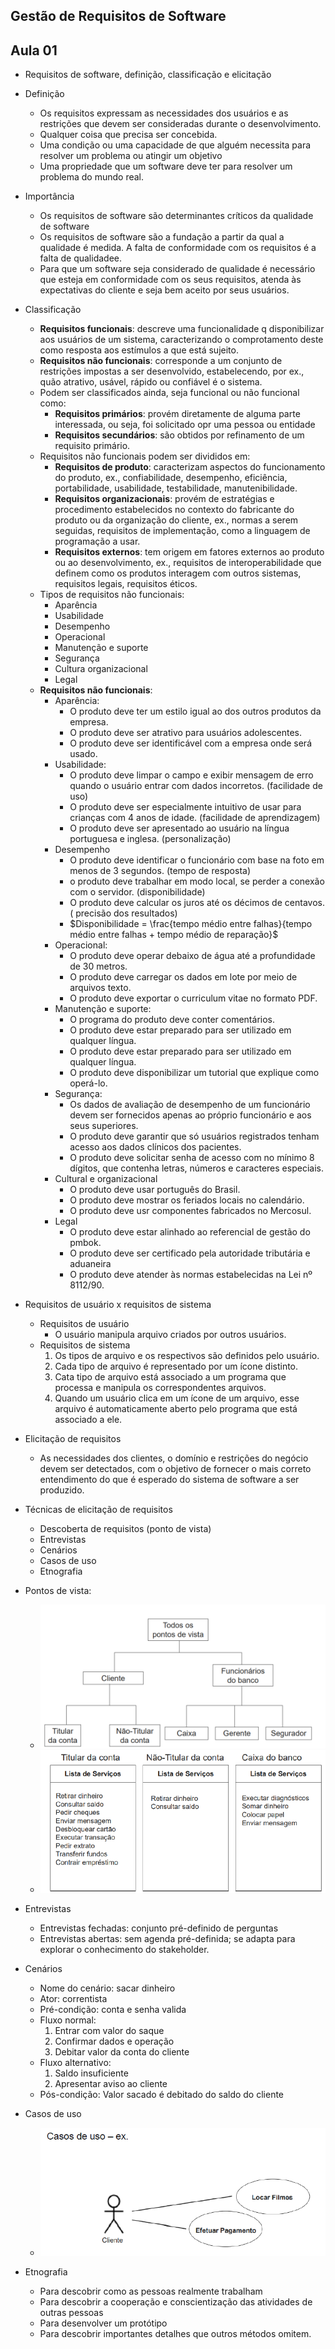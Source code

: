## Gestão de Requisitos de Software

## Aula 01
* Requisitos de software, definição, classificação e elicitação
* Definição
    * Os requisitos expressam as necessidades dos usuários e as restrições que devem ser consideradas durante o desenvolvimento.
    * Qualquer coisa que precisa ser concebida.
    * Uma condição ou uma capacidade de que alguém necessita para resolver um problema ou atingir um objetivo
    * Uma propriedade que um software deve ter para resolver um problema do mundo real.
* Importância
    * Os requisitos de software são determinantes críticos da qualidade de software
    * Os requisitos de software são a fundação a partir da qual a qualidade é medida. A falta de conformidade com os requisitos é a falta de qualidadee.
    * Para que um software seja considerado de qualidade é necessário que esteja em conformidade com os seus requisitos, atenda às expectativas do cliente e seja bem aceito por seus usuários.
* Classificação
    * **Requisitos funcionais**: descreve uma funcionalidade q disponibilizar aos usuários de um sistema, caracterizando o comprotamento deste como resposta aos estímulos a que está sujeito.
    * **Requisitos não funcionais**: corresponde a um conjunto de restrições impostas a ser desenvolvido, estabelecendo, por ex., quão atrativo, usável, rápido ou confiável é o sistema.
    * Podem ser classificados ainda, seja funcional ou não funcional como:
        * **Requisitos primários**: provém diretamente de alguma parte interessada, ou seja, foi solicitado opr uma pessoa ou entidade
        * **Requisitos secundários**: são obtidos por refinamento de um requisito primário.    
    * Requisitos não funcionais podem ser divididos em:
        * **Requisitos de produto**: caracterizam aspectos do funcionamento do produto, ex., confiabilidade, desempenho, eficiência, portabilidade, usabilidade, testabilidade, manutenibilidade.
        * **Requisitos organizacionais**: provém de estratégias e procedimento estabelecidos no contexto do fabricante do produto ou da organização do cliente, ex., normas a serem seguidas, requisitos de implementação, como a linguagem de programação a usar.
        * **Requisitos externos**: tem origem em fatores externos ao produto ou ao desenvolvimento, ex., requisitos de interoperabilidade que definem como os produtos interagem com outros sistemas, requisitos legais, requisitos éticos.
    * Tipos de requisitos não funcionais:
        * Aparência
        * Usabilidade
        * Desempenho
        * Operacional
        * Manutenção e suporte
        * Segurança
        * Cultura organizacional
        * Legal
    * **Requisitos não funcionais**:
        * Aparência:
            * O produto deve ter um estilo igual ao dos outros produtos da empresa.
            * O produto deve ser atrativo para usuários adolescentes.
            * O produto deve ser identificável com a empresa onde será usado.
        * Usabilidade:
            * O produto deve limpar o campo e exibir mensagem de erro quando o usuário entrar com dados incorretos. (facilidade de uso)
            * O produto deve ser especialmente intuitivo de usar para crianças com 4 anos de idade. (facilidade de aprendizagem)
            * O produto deve ser apresentado ao usuário na língua portuguesa e inglesa. (personalização)
        * Desempenho
            * O produto deve identificar o funcionário com base na foto em menos de 3 segundos. (tempo de resposta)
            * o produto deve trabalhar em modo local, se perder a conexão com o servidor. (disponibilidade)
            * O produto deve calcular os juros até os décimos de centavos. ( precisão dos resultados)
            * $Disponibilidade = \frac{tempo médio entre falhas}{tempo médio entre falhas + tempo médio de reparação}$
        * Operacional:
            * O produto deve operar debaixo de água até a profundidade de 30 metros.
            * O produto deve carregar os dados em lote por meio de arquivos texto.
            * O produto deve exportar o curriculum vitae no formato PDF.
        * Manutenção e suporte:
            * O programa do produto deve conter comentários.
            * O produto deve estar preparado para ser utilizado em qualquer língua.
            * O produto deve estar preparado para ser utilizado em qualquer língua.
            * O produto deve disponibilizar um tutorial que explique como operá-lo.
        * Segurança:
            * Os dados de avaliação de desempenho de um funcionário devem ser fornecidos apenas ao próprio funcionário e aos seus superiores.
            * O produto deve garantir que só usuários registrados tenham acesso aos dados clínicos dos pacientes.
            * O produto deve solicitar senha de acesso com no mínimo 8 dígitos, que contenha letras, números e caracteres especiais.
        * Cultural e organizacional
            * O produto deve usar português do Brasil.
            * O produto deve mostrar os feriados locais no calendário.
            * O produto deve usr componentes fabricados no Mercosul.
        * Legal
            * O produto deve estar alinhado ao referencial de gestão do pmbok.
            * O produto deve ser certificado pela autoridade tributária e aduaneira
            * O produto deve atender às normas estabelecidas na Lei nº 8112/90.
* Requisitos de usuário x requisitos de sistema
    * Requisitos de usuário
        * O usuário manipula arquivo criados por outros usuários.
    * Requisitos de sistema
        1. Os tipos de arquivo e os respectivos são definidos pelo usuário.
        2. Cada tipo de arquivo é representado por um ícone distinto.
        3. Cata tipo de arquivo está associado a um programa que processa e manipula os correspondentes arquivos.
        4. Quando um usuário clica em um ícone de um arquivo, esse arquivo é automaticamente aberto pelo programa que está associado a ele.
* Elicitação de requisitos
    * As necessidades dos clientes, o domínio e restrições do negócio devem ser detectados, com o objetivo de fornecer o mais correto entendimento do que é esperado do sistema de software a ser produzido.
* Técnicas de elicitação de requisitos
    * Descoberta de requisitos (ponto de vista)
    * Entrevistas
    * Cenários
    * Casos de uso
    * Etnografia

* Pontos de vista:
    * <img src = "ponto-de-vista.png" />
    * <img src = "pontos-de-vista.png" />

* Entrevistas
    * Entrevistas fechadas: conjunto pré-definido de perguntas
    * Entrevistas abertas: sem agenda pré-definida; se adapta para explorar o conhecimento do stakeholder.
* Cenários
    * Nome do cenário: sacar dinheiro
    * Ator: correntista
    * Pré-condição: conta e senha valida
    * Fluxo normal:
        1. Entrar com valor do saque
        2. Confirmar dados e operação
        3. Debitar valor da conta do cliente
    * Fluxo alternativo: 
        1. Saldo insuficiente
        2. Apresentar aviso ao cliente
    * Pós-condição: Valor sacado é debitado do saldo do cliente
* Casos de uso
    * <img src = "casos-de-uso.png" />
* Etnografia
    * Para descobrir como as pessoas realmente trabalham
    * Para descobrir a cooperação e conscientização das atividades de outras pessoas
    * Para desenvolver um protótipo
    * Para descobrir importantes detalhes que outros métodos omitem.
    



    
